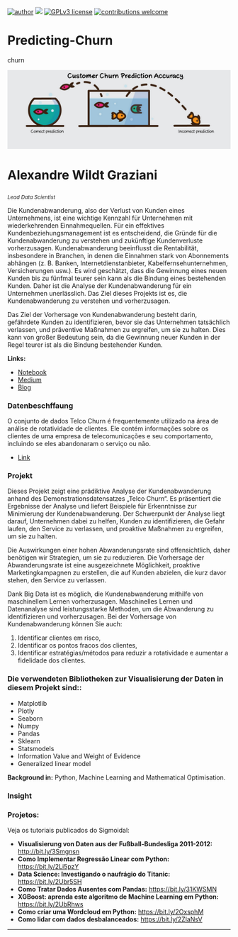 

 [![author](https://img.shields.io/badge/author-wildt-red.svg)](https://www.linkedin.com/in/carlosfab) [![](https://img.shields.io/badge/python-3.7+-blue.svg)](https://www.python.org/downloads/release/python-365/) [![GPLv3 license](https://img.shields.io/badge/License-GPLv3-blue.svg)](http://perso.crans.org/besson/LICENSE.html) [![contributions welcome](https://img.shields.io/badge/contributions-welcome-brightgreen.svg?style=flat)](https://github.com/carlosfab/data_science/issues)
 
# Predicting-Churn
churn

![image](https://github.com/awildt01/Predicting-Churn/blob/main/1_WqId29D5dN_8DhiYQcHa2w.png)

# Alexandre Wildt Graziani 
<sub>*Lead Data Scientist*</sub>


Die Kundenabwanderung, also der Verlust von Kunden eines Unternehmens, ist eine wichtige Kennzahl für Unternehmen mit wiederkehrenden Einnahmequellen. Für ein effektives Kundenbeziehungsmanagement ist es entscheidend, die Gründe für die Kundenabwanderung zu verstehen und zukünftige Kundenverluste vorherzusagen. Kundenabwanderung beeinflusst die Rentabilität, insbesondere in Branchen, in denen die Einnahmen stark von Abonnements abhängen (z. B. Banken, Internetdienstanbieter, Kabelfernsehunternehmen, Versicherungen usw.). Es wird geschätzt, dass die Gewinnung eines neuen Kunden bis zu fünfmal teurer sein kann als die Bindung eines bestehenden Kunden. Daher ist die Analyse der Kundenabwanderung für ein Unternehmen unerlässlich. Das Ziel dieses Projekts ist es, die Kundenabwanderung zu verstehen und vorherzusagen.

Das Ziel der Vorhersage von Kundenabwanderung besteht darin, gefährdete Kunden zu identifizieren, bevor sie das Unternehmen tatsächlich verlassen, und präventive Maßnahmen zu ergreifen, um sie zu halten. Dies kann von großer Bedeutung sein, da die Gewinnung neuer Kunden in der Regel teurer ist als die Bindung bestehender Kunden.



**Links:**
* [Notebook](https://colab.research.google.com/drive/1bTC53zwlYU5jF4LkFO_oTXsfWcbNgXQd#scrollTo=jYHvwb2Ma3Lk&uniqifier=2)
* [Medium](https://medium.com/@alexandrewildtgraziani/predicting-customer-churn-c4933e4b9f85)
* [Blog](https://sigmoidal.ai)

### Datenbeschffaung
O conjunto de dados Telco Churn é frequentemente utilizado na área de análise de rotatividade de clientes. Ele contém informações sobre os clientes de uma empresa de telecomunicações e seu comportamento, incluindo se eles abandonaram o serviço ou não.

* [Link](https://raw.githubusercontent.com/carlosfab/dsnp2/master/datasets/WA_Fn-UseC_-Telco-Customer-Churn.csv)




### Projekt 

Dieses Projekt zeigt eine prädiktive Analyse der Kundenabwanderung anhand des Demonstrationsdatensatzes „Telco Churn“. Es präsentiert die Ergebnisse der Analyse und liefert Beispiele für Erkenntnisse zur Minimierung der Kundenabwanderung. Der Schwerpunkt der Analyse liegt darauf, Unternehmen dabei zu helfen, Kunden zu identifizieren, die Gefahr laufen, den Service zu verlassen, und proaktive Maßnahmen zu ergreifen, um sie zu halten.

Die Auswirkungen einer hohen Abwanderungsrate sind offensichtlich, daher benötigen wir Strategien, um sie zu reduzieren. Die Vorhersage der Abwanderungsrate ist eine ausgezeichnete Möglichkeit, proaktive Marketingkampagnen zu erstellen, die auf Kunden abzielen, die kurz davor stehen, den Service zu verlassen.

Dank Big Data ist es möglich, die Kundenabwanderung mithilfe von maschinellem Lernen vorherzusagen. Maschinelles Lernen und Datenanalyse sind leistungsstarke Methoden, um die Abwanderung zu identifizieren und vorherzusagen. Bei der Vorhersage von Kundenabwanderung können Sie auch:

1. Identificar clientes em risco,
2. Identificar os pontos fracos dos clientes,
3. Identificar estratégias/métodos para reduzir a rotatividade e aumentar a fidelidade dos clientes.




### Die verwendeten Bibliotheken zur Visualisierung der Daten in diesem Projekt sind::

+ Matplotlib
+ Plotly
+ Seaborn
+ Numpy
+ Pandas
+ Sklearn
+ Statsmodels
+ Information Value and Weight of Evidence
+ Generalized linear model




**Background in:** Python, Machine Learning and Mathematical Optimisation.





### Insight


### Projetos:
Veja os tutoriais publicados do Sigmoidal:

* **Visualisierung von Daten aus der Fußball-Bundesliga 2011-2012:** http://bit.ly/3Smgnsn
* **Como Implementar Regressão Linear com Python:** https://bit.ly/2Li5pzY
* **Data Science: Investigando o naufrágio do Titanic:** https://bit.ly/2Ubr5SH
* **Como Tratar Dados Ausentes com Pandas:** https://bit.ly/31KWSMN
* **XGBoost: aprenda este algoritmo de Machine Learning em Python:** https://bit.ly/2UbRhws
* **Como criar uma Wordcloud em Python:** https://bit.ly/2OxsphM
* **Como lidar com dados desbalanceados:** https://bit.ly/2ZlaNsV

---
